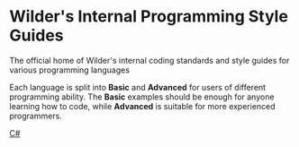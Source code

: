 # Wilder's Internal Programming Style Guides
The official home of Wilder's internal coding standards and style guides for various programming languages

Each language is split into **Basic** and **Advanced** for users of different programming ability. The **Basic** examples should be enough for anyone learning how to code, while **Advanced** is suitable for more experienced programmers.

[C#](csharp.md)
